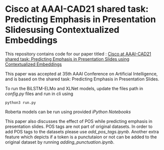 # Cisco at AAAI-CAD21 shared task: Predicting Emphasis in Presentation Slidesusing Contextualized Embeddings

This repository contains code for our paper titled : [Cisco at AAAI-CAD21 shared task: Predicting Emphasis in Presentation Slides using Contextualized Embeddings](https://arxiv.org/pdf/2101.11422.pdf) 

This paper was accepted at 35th AAAI Conference on Artificial Intelligence, and is based on the shared task: Predicting Emphasis in Presentation Slides.

To run the BiLSTM-ELMo and XLNet models, update the files path in *config.py* files and run in cli using
```
python3 run.py
```
Roberta models can be run using provided *iPython Notebooks*

This paper also discusses the effect of POS while predicting emphasis  in presentation slides. POS tags are not part of original datasets. In order to add POS tags to the datasets please use *add_pos_tags.ipynb*. Another extra feature which depicts if a token is a punctutaion or not can be added to the original dataset by running *adding_punctuation.ipynb*.

